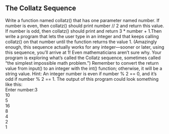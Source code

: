 

## **The Collatz Sequence**

Write a function named collatz() that has one parameter named number. If number is even, then collatz() should print number // 2 and return this value. If number is odd, then collatz() should print and return 3 * number + 1.Then write a program that lets the user type in an integer and that keeps calling collatz() on that number until the function returns the value 1. (Amazingly enough, this sequence actually works for any integer—sooner or later, using this sequence, you’ll arrive at 1! Even mathematicians aren’t sure why. Your program is exploring what’s called the Collatz sequence, sometimes called “the simplest impossible math problem.”)
Remember to convert the return value from input() to an integer with
the int() function; otherwise, it will be a string value.
Hint: An integer number is even if number % 2 == 0, and it’s odd if
number % 2 == 1.
The output of this program could look something like this:
<br>
Enter number:3 
 <br>
 10
 <br>
 5
 <br>
 16
 <br>
 8
 <br>
 4
 <br>
 2
 <br>
 1
